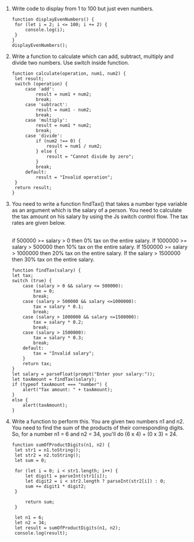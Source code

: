 1. Write code to display from 1 to 100 but just even numbers.

   ```
   function displayEvenNumbers() {
    for (let i = 2; i <= 100; i += 2) {
        console.log(i);
    }
   }
   displayEvenNumbers();
   ```

2. Write a function to calculate which can add, subtract, multiply and divide two numbers. Use switch inside function.

   ```
   function calculate(operation, num1, num2) {
    let result;
    switch (operation) {
        case 'add':
            result = num1 + num2;
            break;
        case 'subtract':
            result = num1 - num2;
            break;
        case 'multiply':
            result = num1 * num2;
            break;
        case 'divide':
            if (num2 !== 0) {
                result = num1 / num2;
            } else {
                result = "Cannot divide by zero";
            }
            break;
        default:
            result = "Invalid operation";
    }
    return result;
   }
   ```

3. You need to write a function findTax() that takes a number type variable as an argument which is the salary of a person. You need to calculate the tax amount on his salary by using the Js switch control flow. The tax rates are given below.<br><br>

   if 500000 >= salary > 0 then 0% tax on the entire salary.
   If 1000000 >= salary > 500000 then 10% tax on the entire salary.
   If 1500000 >= salary > 1000000 then 20% tax on the entire salary.
   If the salary > 1500000 then 30% tax on the entire salary.

   ```
   function findTax(salary) {
   let tax;
   switch (true) {
       case (salary > 0 && salary <= 500000):
           tax = 0;
           break;
       case (salary > 500000 && salary <=1000000):
           tax = salary * 0.1;
           break;
       case (salary > 1000000 && salary <=1500000):
           tax = salary * 0.2;
           break;
       case (salary > 1500000):
           tax = salary * 0.3;
           break;
       default:
           tax = "Invalid salary";
       }
       return tax;
   }
   let salary = parseFloat(prompt("Enter your salary:"));
   let taxAmount = findTax(salary);
   if (typeof taxAmount === "number") {
       alert("Tax amount: " + taxAmount);
   }
   else {
       alert(taxAmount);
   }
   ```

4. Write a function to perform this. You are given two numbers n1 and n2. You need to find the sum of the products of their corresponding digits. So, for a number n1 = 6 and n2 = 34, you'll do (6 x 4) + (0 x 3) = 24.

   ```
   function sumOfProductDigits(n1, n2) {
    let str1 = n1.toString();
    let str2 = n2.toString();
    let sum = 0;

    for (let i = 0; i < str1.length; i++) {
        let digit1 = parseInt(str1[i]);
        let digit2 = i < str2.length ? parseInt(str2[i]) : 0;
        sum += digit1 * digit2;
    }

        return sum;
    }

    let n1 = 6;
    let n2 = 34;
    let result = sumOfProductDigits(n1, n2);
    console.log(result);
   ```
